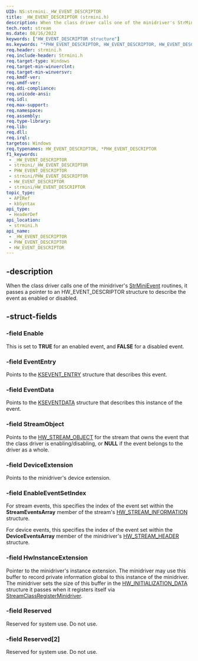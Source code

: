 ```yaml
---
UID: NS:strmini._HW_EVENT_DESCRIPTOR
title: _HW_EVENT_DESCRIPTOR (strmini.h)
description: When the class driver calls one of the minidriver's StrMiniEvent routines, it passes a pointer to an HW_EVENT_DESCRIPTOR structure to describe the event as enabled or disabled.
tech.root: stream
ms.date: 08/16/2022
keywords: ["HW_EVENT_DESCRIPTOR structure"]
ms.keywords: "*PHW_EVENT_DESCRIPTOR, HW_EVENT_DESCRIPTOR, HW_EVENT_DESCRIPTOR structure [Streaming Media Devices], PHW_EVENT_DESCRIPTOR, PHW_EVENT_DESCRIPTOR structure pointer [Streaming Media Devices], _HW_EVENT_DESCRIPTOR, strclass-struct_ca0c15b2-17d1-4114-9765-5638dd81ca24.xml, stream.hw_event_descriptor, strmini/HW_EVENT_DESCRIPTOR, strmini/PHW_EVENT_DESCRIPTOR"
req.header: strmini.h
req.include-header: Strmini.h
req.target-type: Windows
req.target-min-winverclnt: 
req.target-min-winversvr: 
req.kmdf-ver: 
req.umdf-ver: 
req.ddi-compliance: 
req.unicode-ansi: 
req.idl: 
req.max-support: 
req.namespace: 
req.assembly: 
req.type-library: 
req.lib: 
req.dll: 
req.irql: 
targetos: Windows
req.typenames: HW_EVENT_DESCRIPTOR, *PHW_EVENT_DESCRIPTOR
f1_keywords:
 - _HW_EVENT_DESCRIPTOR
 - strmini/_HW_EVENT_DESCRIPTOR
 - PHW_EVENT_DESCRIPTOR
 - strmini/PHW_EVENT_DESCRIPTOR
 - HW_EVENT_DESCRIPTOR
 - strmini/HW_EVENT_DESCRIPTOR
topic_type:
 - APIRef
 - kbSyntax
api_type:
 - HeaderDef
api_location:
 - strmini.h
api_name:
 - _HW_EVENT_DESCRIPTOR
 - PHW_EVENT_DESCRIPTOR
 - HW_EVENT_DESCRIPTOR
---
```


## -description

When the class driver calls one of the minidriver's [StrMiniEvent](./nc-strmini-phw_event_routine.md) routines, it passes a pointer to an HW_EVENT_DESCRIPTOR structure to describe the event as enabled or disabled.

## -struct-fields

### -field Enable

This is set to **TRUE** for an enabled event, and **FALSE** for a disabled event.

### -field EventEntry

Points to the [KSEVENT_ENTRY](../ks/ns-ks-_ksevent_entry.md) structure that describes this event.

### -field EventData

Points to the [KSEVENTDATA](../ks/ns-ks-kseventdata.md) structure that describes this instance of the event.

### -field StreamObject

Points to the [HW_STREAM_OBJECT](./ns-strmini-_hw_stream_object.md) for the stream that owns the event that the class driver is enabling/disabling, or **NULL** if the event belongs to the driver as a whole.

### -field DeviceExtension

Points to the minidriver's device extension.

### -field EnableEventSetIndex

For stream events, this specifies the index of the event set within the **StreamEventsArray** member of the stream's [HW_STREAM_INFORMATION](./ns-strmini-_hw_stream_information.md) structure.

For device events, this specifies the index of the event set within the **DeviceEventsArray** member of the minidriver's [HW_STREAM_HEADER](./ns-strmini-_hw_stream_header.md) structure.

### -field HwInstanceExtension

Pointer to the minidriver's instance extension. The minidriver may use this buffer to record private information global to this instance of the minidriver. The minidriver sets the size of this buffer in the [HW_INITIALIZATION_DATA](./ns-strmini-_hw_initialization_data.md) structure it passes when it registers itself via [StreamClassRegisterMinidriver](./nf-strmini-streamclassregisteradapter.md).

### -field Reserved

Reserved for system use. Do not use.

### -field Reserved[2]

Reserved for system use. Do not use.
